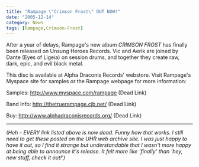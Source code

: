 ```yaml
---
title: "Rampage \"Crimson Frost\" OUT NOW!"
date: "2005-12-14"
category: News
tags: [Rampage,Crimson-Frost]
---
```


After a year of delays, Rampage's new album *CRIMSON FROST* has finally been released on Unsung Heroes Records. Vic and Aerik are joined by Dante (Eyes of Ligeia) on session drums, and together they create raw, dark, epic, and evil black metal.

This disc is available at Alpha Draconis Records' webstore. Visit Rampage's Myspace site for samples or the Rampage webpage for more information:

Samples: http://www.myspace.com/rampage (Dead Link)

Band Info: http://thetruerampage.cjb.net/ (Dead Link)

Buy: http://www.alphadraconisrecords.org/ (Dead Link)

***

*(Heh - EVERY link listed above is now dead. Funny how that works. I still need to get these posted on the UHR web archive site. I was just happy to have it out, so I find it strange but understandable that I wasn't more happy at being able to announce it's release. It felt more like 'finally' than 'hey, new stuff, check it out!')*
